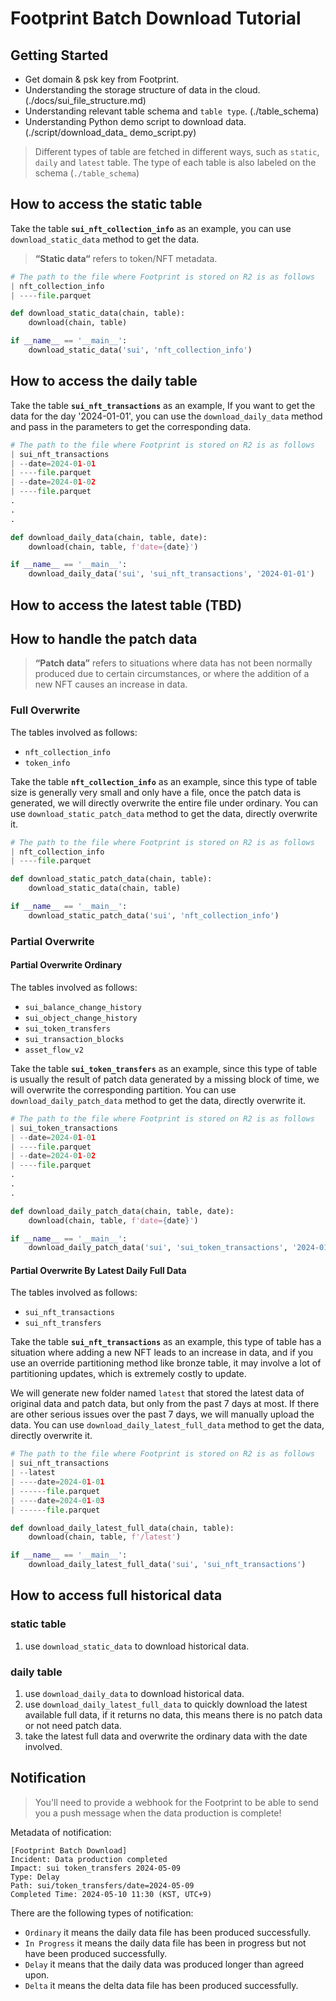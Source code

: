 # Footprint Batch Download Tutorial

## Getting Started

- Get domain & psk key from Footprint.
- Understanding the storage structure of data in the cloud. (./docs/sui_file_structure.md)
- Understanding relevant table schema and `table type`. (./table_schema)
- Understanding Python demo script to download data. (./script/download_data_ demo_script.py)

> Different types of table are fetched in different ways, such as `static`, `daily` and `latest` table.
> The type of each table is also labeled on the schema (`./table_schema`)

## How to access the static table

Take the table **`sui_nft_collection_info`** as an example, you can use `download_static_data` method to get the data.

> **“Static data“** refers to token/NFT metadata.

```python
# The path to the file where Footprint is stored on R2 is as follows
| nft_collection_info
| ----file.parquet

def download_static_data(chain, table):
    download(chain, table)

if __name__ == '__main__':
    download_static_data('sui', 'nft_collection_info')
```

## How to access the daily table

Take the table **`sui_nft_transactions`** as an example, If you want to get the data for the day '2024-01-01', you can use the `download_daily_data` method and pass in the parameters to get the corresponding data.

```python
# The path to the file where Footprint is stored on R2 is as follows
| sui_nft_transactions
| --date=2024-01-01
| ----file.parquet
| --date=2024-01-02
| ----file.parquet
.
.
.

def download_daily_data(chain, table, date):
    download(chain, table, f'date={date}')

if __name__ == '__main__':
    download_daily_data('sui', 'sui_nft_transactions', '2024-01-01')
```

## How to access the latest table (TBD)

## How to handle the patch data 

> **“Patch data”** refers to situations where data has not been normally produced due to certain circumstances, or where the addition of a new NFT causes an increase in data.

### Full Overwrite

The tables involved as follows:
- `nft_collection_info`
- `token_info`

Take the table **`nft_collection_info`** as an example, since this type of table size is generally very small and only have a file, once the patch data is generated, we will directly overwrite the entire file under ordinary.
You can use `download_static_patch_data` method to get the data, directly overwrite it.

```python
# The path to the file where Footprint is stored on R2 is as follows
| nft_collection_info
| ----file.parquet

def download_static_patch_data(chain, table):
    download_static_data(chain, table)

if __name__ == '__main__':
    download_static_patch_data('sui', 'nft_collection_info')
```

### Partial Overwrite 

#### Partial Overwrite Ordinary

The tables involved as follows:
- `sui_balance_change_history`
- `sui_object_change_history`
- `sui_token_transfers`
- `sui_transaction_blocks`
- `asset_flow_v2`

Take the table **`sui_token_transfers`** as an example, since this type of table is usually the result of patch data generated by a missing block of time, we will overwrite the corresponding partition.
You can use `download_daily_patch_data` method to get the data, directly overwrite it.

```python
# The path to the file where Footprint is stored on R2 is as follows
| sui_token_transactions
| --date=2024-01-01
| ----file.parquet
| --date=2024-01-02
| ----file.parquet
.
.
.

def download_daily_patch_data(chain, table, date):
    download(chain, table, f'date={date}')

if __name__ == '__main__':
    download_daily_patch_data('sui', 'sui_token_transactions', '2024-01-01')
```

#### Partial Overwrite By Latest Daily Full Data

The tables involved as follows:
- `sui_nft_transactions`
- `sui_nft_transfers`

Take the table **`sui_nft_transactions`** as an example, this type of table has a situation where adding a new NFT leads to an increase in data, and if you use an override partitioning method like bronze table, it may involve a lot of partitioning updates, which is extremely costly to update.

We will generate new folder named `latest` that stored the latest data of original data and patch data, but only from the past 7 days at most. If there are other serious issues over the past 7 days, we will manually upload the data.
You can use `download_daily_latest_full_data` method to get the data, directly overwrite it.
```python
# The path to the file where Footprint is stored on R2 is as follows
| sui_nft_transactions
| --latest
| ----date=2024-01-01
| ------file.parquet
| ----date=2024-01-03
| ------file.parquet

def download_daily_latest_full_data(chain, table):
    download(chain, table, f'/latest')

if __name__ == '__main__':
    download_daily_latest_full_data('sui', 'sui_nft_transactions')
```

## How to access full historical data

### static table
1. use `download_static_data` to download historical data.

### daily table
1. use `download_daily_data` to download historical data.
2. use `download_daily_latest_full_data` to quickly download the latest available full data, if it returns no data, this means there is no patch data or not need patch data.
3. take the latest full data and overwrite the ordinary data with the date involved.  


## Notification

> You'll need to provide a webhook for the Footprint to be able to send you a push message when the data production is complete!

Metadata of notification:

```text
[Footprint Batch Download]
Incident: Data production completed
Impact: sui token_transfers 2024-05-09
Type: Delay
Path: sui/token_transfers/date=2024-05-09
Completed Time: 2024-05-10 11:30 (KST, UTC+9)
```

There are the following types of notification:
- `Ordinary` it means the daily data file has been produced successfully.
- `In Progress` it means the daily data file has been in progress but not have been produced successfully.
- `Delay` it means that the daily data was produced longer than agreed upon.
- `Delta` it means the delta data file has been produced successfully.



